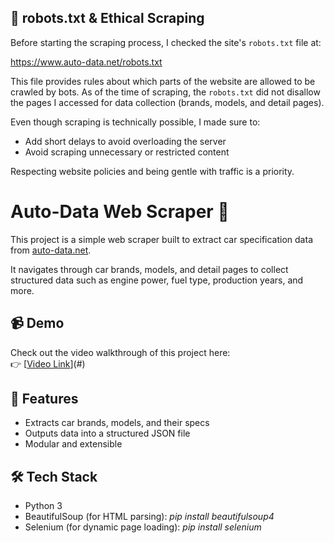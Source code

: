 ## 🤖 robots.txt & Ethical Scraping

Before starting the scraping process, I checked the site's `robots.txt` file at:

https://www.auto-data.net/robots.txt

This file provides rules about which parts of the website are allowed to be crawled by bots. As of the time of scraping, the `robots.txt` did not disallow the pages I accessed for data collection (brands, models, and detail pages).

Even though scraping is technically possible, I made sure to:

- Add short delays to avoid overloading the server
- Avoid scraping unnecessary or restricted content

Respecting website policies and being gentle with traffic is a priority.

# Auto-Data Web Scraper 🚗

This project is a simple web scraper built to extract car specification data from [auto-data.net](https://www.auto-data.net/en/allbrands).

It navigates through car brands, models, and detail pages to collect structured data such as engine power, fuel type, production years, and more.

## 📹 Demo

Check out the video walkthrough of this project here:  
👉 [[Video Link](https://youtu.be/uqyYS6WCWnk)](#)

## 📂 Features

- Extracts car brands, models, and their specs
- Outputs data into a structured JSON file
- Modular and extensible

## 🛠️ Tech Stack

- Python 3
- BeautifulSoup (for HTML parsing): *pip install beautifulsoup4*
- Selenium (for dynamic page loading): *pip install selenium*


